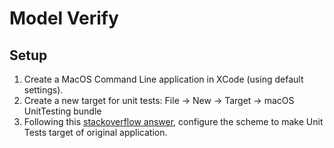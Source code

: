 #  Model Verify

## Setup


1. Create a MacOS Command Line application in XCode (using default settings).
2. Create a new target for unit tests: File -> New -> Target -> macOS UnitTesting bundle
3. Following this [stackoverflow answer](https://stackoverflow.com/a/29178514/1846021), configure the scheme to make Unit Tests target of original application.






